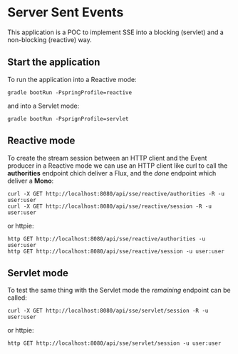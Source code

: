 # Server Sent Events
This application is a POC to implement SSE into a blocking (servlet) and a non-blocking (reactive) way.

## Start the application
To run the application into a Reactive mode:
```shell
gradle bootRun -PspringProfile=reactive 
```
and into a Servlet mode:
```shell
gradle bootRun -PsprignProfile=servlet
```

## Reactive mode
To create the stream session between an HTTP client and the Event producer in a Reactive mode we can use an HTTP client like curl to call the **authorities** endpoint chich deliver a Flux, and the *done* endpoint which deliver a **Mono**: 
```shell
curl -X GET http://localhost:8080/api/sse/reactive/authorities -R -u user:user
curl -X GET http://localhost:8080/api/sse/reactive/session -R -u user:user
```
or httpie:
```shell
http GET http://localhost:8080/api/sse/reactive/authorities -u user:user
http GET http://localhost:8080/api/sse/reactive/session -u user:user
```

## Servlet mode
To test the same thing with the Servlet mode the *remaining* endpoint can be called:
```shell
curl -X GET http://localhost:8080/api/sse/servlet/session -R -u user:user
```
or httpie:
```shell
http GET http://localhost:8080/api/sse/servlet/session -u user:user
```
